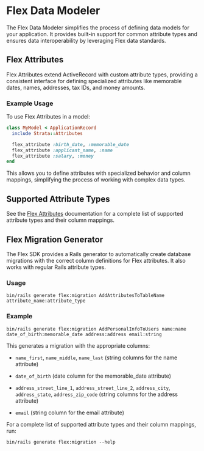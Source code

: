 # Flex Data Modeler

The Flex Data Modeler simplifies the process of defining data models for your application. It provides built-in support for common attribute types and ensures data interoperability by leveraging Flex data standards.

## Flex Attributes

Flex Attributes extend ActiveRecord with custom attribute types, providing a consistent interface for defining specialized attributes like memorable dates, names, addresses, tax IDs, and money amounts.

### Example Usage

To use Flex Attributes in a model:

```ruby
class MyModel < ApplicationRecord
  include Strata::Attributes

  flex_attribute :birth_date, :memorable_date
  flex_attribute :applicant_name, :name
  flex_attribute :salary, :money
end
```

This allows you to define attributes with specialized behavior and column mappings, simplifying the process of working with complex data types.

## Supported Attribute Types

See the [Flex Attributes](./flex-attributes.md) documentation for a complete list of supported attribute types and their column mappings.

## Flex Migration Generator

The Flex SDK provides a Rails generator to automatically create database migrations with the correct column definitions for Flex attributes. It also works with regular Rails attribute types.

### Usage

```shell
bin/rails generate flex:migration AddAttributesToTableName attribute_name:attribute_type
```

### Example

```shell
bin/rails generate flex:migration AddPersonalInfoToUsers name:name date_of_birth:memorable_date address:address email:string
```

This generates a migration with the appropriate columns:

- `name_first`, `name_middle`, `name_last` (string columns for the name attribute)

- `date_of_birth` (date column for the memorable_date attribute)  

- `address_street_line_1`, `address_street_line_2`, `address_city`, `address_state`, `address_zip_code` (string columns for the address attribute)

- `email` (string column for the email attribute)

For a complete list of supported attribute types and their column mappings, run:

```shell
bin/rails generate flex:migration --help
```
